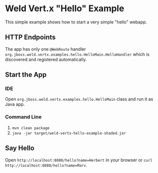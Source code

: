 # Weld Vert.x "Hello" Example

This simple example shows how to start a very simple "hello" webapp.

## HTTP Endpoints

The app has only one `@WebRoute` handler `org.jboss.weld.vertx.examples.hello.HelloMain.HelloHandler` which is discovered and registered automatically.

## Start the App

### IDE

Open `org.jboss.weld.vertx.examples.hello.HelloMain` class and run it as Java app.

### Command Line

1. `mvn clean package`
2. `java -jar target/weld-vertx-hello-example-shaded.jar`

## Say Hello

Open `http://localhost:8080/hello?name=Herbert` in your browser or `curl http://localhost:8080/hello?name=Marv`.
